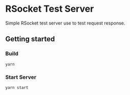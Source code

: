 # RSocket Test Server

Simple RSocket test server use to test request response.

## Getting started

### Build

```shell
yarn
```

### Start Server

```shell
yarn start
```